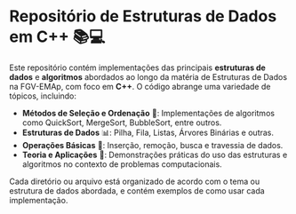 # Repositório de Estruturas de Dados em C++ 📚💻

Este repositório contém implementações das principais **estruturas de dados** e **algoritmos** abordados ao longo da matéria de Estruturas de Dados na FGV-EMAp, com foco em **C++**. O código abrange uma variedade de tópicos, incluindo:

- **Métodos de Seleção e Ordenação** 🔀: Implementações de algoritmos como QuickSort, MergeSort, BubbleSort, entre outros.
- **Estruturas de Dados** 📊: Pilha, Fila, Listas, Árvores Binárias e outras.
- **Operações Básicas** 🔄: Inserção, remoção, busca e travessia de dados.
- **Teoria e Aplicações** 🧠: Demonstrações práticas do uso das estruturas e algoritmos no contexto de problemas computacionais.

Cada diretório ou arquivo está organizado de acordo com o tema ou estrutura de dados abordada, e contém exemplos de como usar cada implementação.
